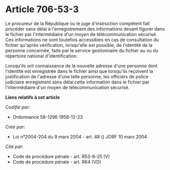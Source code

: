 # Article 706-53-3

Le procureur de la République ou le juge d'instruction compétent fait procéder sans délai à l'enregistrement des informations
devant figurer dans le fichier par l'intermédiaire d'un moyen de télécommunication sécurisé. Ces informations ne sont
toutefois accessibles en cas de consultation du fichier qu'après vérification, lorsqu'elle est possible, de l'identité de la
personne concernée, faite par le service gestionnaire du fichier au vu du répertoire national d'identification.

Lorsqu'ils ont connaissance de la nouvelle adresse d'une personne dont l'identité est enregistrée dans le fichier ainsi que
lorsqu'ils reçoivent la justification de l'adresse d'une telle personne, les officiers de police judiciaire enregistrent sans
délai cette information dans le fichier par l'intermédiaire d'un moyen de télécommunication sécurisé.

**Liens relatifs à cet article**

_Codifié par_:

  - Ordonnance 58-1296 1958-12-23

_Créé par_:

  - Loi n°2004-204 du 9 mars 2004 - art. 48 () JORF 10 mars 2004

_Cité par_:

  - Code de procédure pénale - art. R53-8-25 (V)
  - Code de procédure pénale - art. R64 (VD)
